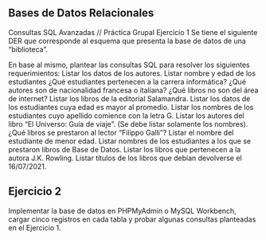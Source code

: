 
## Bases de Datos Relacionales


 Consultas SQL Avanzadas
// Práctica Grupal
Ejercicio 1
Se tiene el siguiente DER que corresponde al esquema que presenta la base de datos de una “biblioteca”.

En base al mismo, plantear las consultas SQL para resolver los siguientes requerimientos:
Listar los datos de los autores.
Listar nombre y edad de los estudiantes
¿Qué estudiantes pertenecen a la carrera informática?
¿Qué autores son de nacionalidad francesa o italiana?
¿Qué libros no son del área de internet?
Listar los libros de la editorial Salamandra.
Listar los datos de los estudiantes cuya edad es mayor al promedio.
Listar los nombres de los estudiantes cuyo apellido comience con la letra G.
Listar los autores del libro “El Universo: Guía de viaje”. (Se debe listar solamente los nombres).
¿Qué libros se prestaron al lector “Filippo Galli”?
Listar el nombre del estudiante de menor edad.
Listar nombres de los estudiantes a los que se prestaron libros de Base de Datos.
Listar los libros que pertenecen a la autora J.K. Rowling.
Listar títulos de los libros que debían devolverse el 16/07/2021.


## Ejercicio 2
Implementar la base de datos en PHPMyAdmin o MySQL Workbench, cargar cinco registros en cada tabla y probar algunas consultas planteadas en el Ejercicio 1. 





